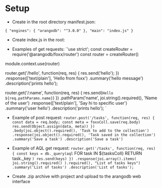 # Setup

- Create in the root directory manifest.json:

`{
  "engines": {
    "arangodb": "^3.0.0"
  },
  "main": "index.js"
}`

- Create index.js in the root:

- Examples of get requests:
`'use strict';
const createRouter = require('@arangodb/foxx/router')
const router = createRouter()

module.context.use(router)

router.get('/hello', function(req, res) {
  res.send('hello');
})
.response(['text/plain'], 'Hello from foxx')
.summary('hello message')
.description('prints hello');

router.get('/:name', function(req, res) {
  res.send(`Hello ${req.pathParams.name}`)
})
.pathParam('name', joi.string().required(), 'Name of the user')
.response(['text/plain'], 'Say hi to specific user')
.summary('user hello')
.description('prints hello');
`

- Example of post request:
`router.post('/tasks', function(req, res) {
  const data = req.body;
  const meta = foxxColl.save(req.body)
  res.send(Object.assign(data, meta))
})
.body(joi.object().required(), 'Task to add to the collection')
.response(joi.object().required(), 'Task saved in the collection')
.summary('Save a task')
.description('Save a task')
`
- Example of AQL get request:
`router.get('/tasks', function(req, res) {
  const keys = db._query(aql`
    FOR task IN ${tasksColl}
    RETURN task._key
    `)
    res.send(keys)
})
.response(joi.array().items(
  joi.string().required()
).required(), "List of tasks keys")
.summary('List of tasks')
.description('List of tasks');`

- Create .zip archive with project and upload to the arangodb web interface
